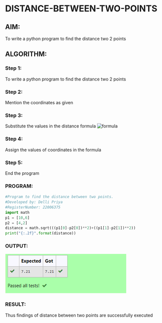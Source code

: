 # DISTANCE-BETWEEN-TWO-POINTS

## AIM:
To write a python program to find the distance two 2 points
## ALGORITHM:
### Step 1: 
To write a python program to find the distance two 2 points


### Step 2: 
Mention the coordinates as given


### Step 3: 
Substitute the values in the distance formula  ![formula](/formula.jpg)
### Step 4: 
Assign the values of coordinates in the formula


### Step 5: 
End the program


### PROGRAM:
```python
#Program to find the distance between two points.
#Developed by: Delli Priya 
#RegisterNumber: 22006375
import math
p1 = [10,6]
p2 = [4,2]
distance = math.sqrt(((p1[0]-p2[0])**2)+((p1[1]-p2[1])**2))
print("{:.2f}".format(distance))
```
  


### OUTPUT:
![output](d.png)


### RESULT:
Thus findings of distance between two points are successfully executed


